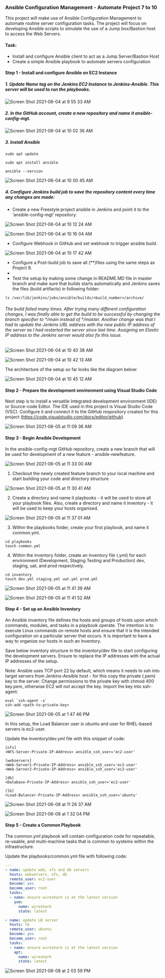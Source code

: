 
### Ansible Configuration Management - Automate Project 7 to 10

This project will make use of Ansible Configuration Management to automate routine server configuration tasks. 
The project will focus on developing Ansible scripts to simulate the use of a Jump box/Bastion host to access the Web Servers.

#### Task:

- Install and configure Ansible client to act as a Jump Server/Bastion Host
- Create a simple Ansible playbook to automate servers configuration

#### Step 1 - Install and configure Ansible on EC2 Instance

##### 1. Update Name tag on the Jenkins EC2 Instance to Jenkins-Ansible. This server will be used to run the playbooks.

![Screen Shot 2021-06-04 at 9 55 33 AM](https://user-images.githubusercontent.com/44268796/120812516-0abed700-c51b-11eb-9678-63b2b6ca8f42.png)


##### 2. In the GitHub account, create a new repository and name it ansible-config-mgt.

![Screen Shot 2021-06-04 at 10 02 36 AM](https://user-images.githubusercontent.com/44268796/120813563-ff1fe000-c51b-11eb-8b2f-9b54f35bd398.png)


##### 3. Install Ansible

```
sudo apt update

sudo apt install ansible

ansible --version
```
![Screen Shot 2021-06-04 at 10 00 45 AM](https://user-images.githubusercontent.com/44268796/120813289-bf58f880-c51b-11eb-9df8-cd53d11ff458.png)


##### 4. Configure Jenkins build job to save the repository content every time any changes are made:

- Create a new Freestyle project ansible in Jenkins and point it to the ‘ansible-config-mgt’ repository.

![Screen Shot 2021-06-04 at 10 12 24 AM](https://user-images.githubusercontent.com/44268796/120814936-5d998e00-c51d-11eb-8c43-944d1872e9ec.png)

![Screen Shot 2021-06-04 at 10 16 04 AM](https://user-images.githubusercontent.com/44268796/120815510-e1ec1100-c51d-11eb-8f37-d4b35a3f1e83.png)

- Configure Webhook in GitHub and set webhook to trigger ansible build.

![Screen Shot 2021-06-04 at 10 17 42 AM](https://user-images.githubusercontent.com/44268796/120815732-1b248100-c51e-11eb-92e6-7828151b0756.png)

- Configure a Post-build job to save all (**)files using the same steps as Project 9.
- 
- Test the setup by making some change in README.MD file in master branch and make sure that builds starts automatically and Jenkins saves the files (build artifacts) in following folder:

```
ls /var/lib/jenkins/jobs/ansible/builds/<build_number>/archive/
```
###### The build failed many times. After trying many different configuration changes, I was finally able to get the build to be successful by changing the branch specifier to */main instead of */master. Another change was that I had to update the Jenkins URL address with the new public IP address of the server as I had restarted the server since last time. Assigning an Elastic IP address to the Jenkins server would also fix this issue. 

![Screen Shot 2021-06-04 at 10 40 38 AM](https://user-images.githubusercontent.com/44268796/120819250-612f1400-c521-11eb-89ee-81ea4e991837.png)

![Screen Shot 2021-06-04 at 10 42 13 AM](https://user-images.githubusercontent.com/44268796/120819393-87ed4a80-c521-11eb-9f85-66d2be3a11fe.png)


The architecture of the setup so far looks like the diagram below:

![Screen Shot 2021-06-04 at 10 45 12 AM](https://user-images.githubusercontent.com/44268796/120819865-fd591b00-c521-11eb-9f89-d45b6003077a.png)


#### Step 2 - Prepare the development environment using Visual Studio Code

Next step is to install a versatile Integrated development environment (IDE) or Source-code Editor. The IDE used in this project is Visual Studio Code (VSC). Configure it and connect it to the GitHub respository created for this project (https://code.visualstudio.com/docs/editor/github).


![Screen Shot 2021-06-05 at 11 09 36 AM](https://user-images.githubusercontent.com/44268796/120896210-8d649680-c5ee-11eb-8c62-44493b2ffc8b.png)

#### Step 3 - Begin Ansible Development

In the ansible-config-mgt GitHub repository, create a new branch that will be used for development of a new feature - ansible-newfeature. 

![Screen Shot 2021-06-05 at 11 33 00 AM](https://user-images.githubusercontent.com/44268796/120896947-c9e5c180-c5f1-11eb-8755-20d12ddc5a1b.png)


1. Checkout the newly created feature branch to your local machine and start building your code and directory structure

![Screen Shot 2021-06-05 at 11 30 41 AM](https://user-images.githubusercontent.com/44268796/120896878-78d5cd80-c5f1-11eb-9354-ec1f11ccaeda.png)


2. Create a directory and name it playbooks - it will be used to store all your playbook files. Also, create a directory and name it inventory - it will be used to keep your hosts organised.

![Screen Shot 2021-06-05 at 11 37 01 AM](https://user-images.githubusercontent.com/44268796/120897045-5a240680-c5f2-11eb-9f4a-2528cded1678.png)


3. Within the playbooks folder, create your first playbook, and name it common.yml.
```
cd playbooks
touch common.yml
```
4.  Within the inventory folder, create an inventory file (.yml) for each environment (Development, Staging Testing and Production) dev, staging, uat, and prod respectively.
```
cd inventory
touch dev.yml staging.yml uat.yml prod.yml
```


![Screen Shot 2021-06-05 at 11 41 39 AM](https://user-images.githubusercontent.com/44268796/120897237-0ebe2800-c5f3-11eb-8be8-9919da91b7f0.png)


![Screen Shot 2021-06-05 at 11 41 52 AM](https://user-images.githubusercontent.com/44268796/120897269-3a411280-c5f3-11eb-8cfc-7d25f8994638.png)

#### Step 4 - Set up an Ansible Inventory

An Ansible inventory file defines the hosts and groups of hosts upon which commands, modules, and tasks in a playbook operate. The intention is to execute Linux commands on remote hosts and ensure that it is the intended configuration on a particular server that occurs. It is important to have a way to organize our hosts in such an Inventory.

Save below inventory structure in the inventory/dev file to start configuring the development servers. Ensure to replace the IP addresses with the actual IP addresses of the setup.

Note: Ansible uses TCP port 22 by default, which means it needs to ssh into target servers from Jenkins-Ansible host - for this copy the private (.pem) key to the server. Change permissions to the private key with chmod 400 key.pem, otherwise EC2 will not accept the key. Import the key into ssh-agent:

```
eval `ssh-agent -s`
ssh-add <path-to-private-key>
```

![Screen Shot 2021-06-05 at 1 47 46 PM](https://user-images.githubusercontent.com/44268796/120900760-9f513400-c604-11eb-9c2a-22b1cc65d212.png)

In this setup, the Load Balancer user is ubuntu and user for RHEL-based servers is ec2-user.

Update the inventory/dev.yml file with this snippet of code:
```
[nfs]
<NFS-Server-Private-IP-Address> ansible_ssh_user='ec2-user'

[webservers]
<Web-Server1-Private-IP-Address> ansible_ssh_user='ec2-user'
<Web-Server2-Private-IP-Address> ansible_ssh_user='ec2-user'

[db]
<Database-Private-IP-Address> ansible_ssh_user='ec2-user' 

[lb]
<Load-Balancer-Private-IP-Address> ansible_ssh_user='ubuntu'
```

![Screen Shot 2021-06-08 at 11 26 37 AM](https://user-images.githubusercontent.com/44268796/121213703-77eca800-c84c-11eb-8adc-d1c50b8b7373.png)


![Screen Shot 2021-06-08 at 1 32 04 PM](https://user-images.githubusercontent.com/44268796/121231039-eb4ae580-c85d-11eb-8a38-0c0f5aae9f7b.png)


#### Step 5 - Create a Common Playbook

The common.yml playbook will contain configuration code for repeatable, re-usable, and multi-machine tasks that is common to systems within the infrastructure.

Update the playbooks/common.yml file with following code:

```yml
---
- name: update web, nfs and db servers
  hosts: webservers, nfs, db
  remote_user: ec2-user
  become: yes
  become_user: root
  tasks:
  - name: ensure wireshark is at the latest version
    yum:
      name: wireshark
      state: latest

- name: update LB server
  hosts: lb
  remote_user: ubuntu
  become: yes
  become_user: root
  tasks:
  - name: ensure wireshark is at the latest version
    apt:
      name: wireshark
      state: latest
  ```

![Screen Shot 2021-06-08 at 2 03 59 PM](https://user-images.githubusercontent.com/44268796/121235031-67dfc300-c862-11eb-966b-292274575e89.png)















































